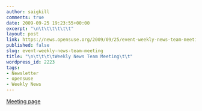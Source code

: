 ```yaml
---
author: saigkill
comments: true
date: 2009-09-25 19:23:55+00:00
excerpt: "\n\t\t\t\t\t\t"
layout: post
link: https://news.opensuse.org/2009/09/25/event-weekly-news-team-meeting/
published: false
slug: event-weekly-news-team-meeting
title: "\n\t\t\t\tWeekly News Team Meeting\t\t"
wordpress_id: 2223
tags:
- Newsletter
- opensuse
- Weekly News
---
```

[Meeting page](http://en.opensuse.org/OpenSUSE_Weekly_News/Meetings)		
